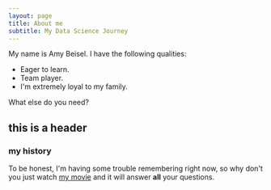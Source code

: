```yaml
---
layout: page
title: About me
subtitle: My Data Science Journey
---
```


My name is Amy Beisel. I have the following qualities:

- Eager to learn. 
- Team player. 
- I'm extremely loyal to my family.

What else do you need?

## this is a header

### my history

To be honest, I'm having some trouble remembering right now, so why don't you just watch [my movie](http://en.wikipedia.org/wiki/The_Princess_Bride_%28film%29) and it will answer **all** your questions.
